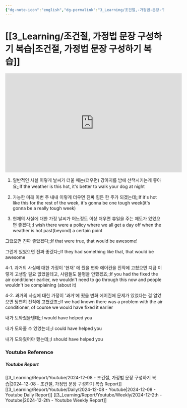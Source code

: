 ```yaml
---
{"dg-note-icon":"english","dg-permalink":"3_Learning/조건절,-가정법-문장-구성하기-복습","created-date":"2024-12-08 12:00:11 am","date":"2024-12-08","type":"youtube","tags":["youtube","english","flashcards"],"aliases":null,"youtuber":"빨모쌤","channelName":"라이브 아카데미","link":"https://www.youtube.com/watch?v=vSRYDpoEflg","img":"https://img.youtube.com/vi/vSRYDpoEflg/0.jpg","dg-publish":true,"permalink":"/3_Learning/조건절,-가정법-문장-구성하기-복습/","dgPassFrontmatter":true,"noteIcon":"english"}
---
```


# [[3_Learning/조건절, 가정법 문장 구성하기 복습\|조건절, 가정법 문장 구성하기 복습]]


<div class="container-root"><span></span></div><div><div class="container-root"><iframe width="560" height="315" src="https://www.youtube.com/embed/vSRYDpoEflg" title="YouTube video player" frameborder="0" allow="accelerometer; autoplay; clipboard-write; encrypted-media; gyroscope; picture-in-picture; web-share" allowfullscreen=""></iframe></div></div>

1. 일반적인 사실
이렇게 날씨가 더울 때는(더우면) 강아지를 밤에 산책시키는게 좋아요;;If the weather is this hot, it's better to walk your dog at night
<!--SR:!2025-01-14,9,250-->

2. 가능한 미래
이번 주 내내 이렇게 더우면 진짜 힘든 한 주가 되겠는데;;If it's hot like this for the rest of the week, it's gonna be one tough week(it's gonna be a really tough week)
<!--SR:!2025-02-07,18,270-->

3. 현재의 사실에 대한 가정
날씨가 어느정도 이상 더우면 휴일을 주는 제도가 있었으면 좋겠다;;I wish there were a policy where we all get a day off when the weather is hot past(beyond) a certain point
<!--SR:!2025-01-24,6,215-->
그랬으면 진짜 좋았겠다;;If that were true, that would be awesome!
<!--SR:!2025-01-22,5,190-->
그런게 있었으면 진짜 좋겠다;;If they had something like that, that would be awesome
<!--SR:!2025-01-06,1,190-->

4-1. 과거의 사실에 대한 가정이 '현재' 에 줬을 변화
에어컨을 진작에 고쳤으면 지금 이렇게 고생할 필요 없었을테고, 사람들도 불평을 안했겠죠;;If you had the fixed the air conditioner earlier, we wouldn't need to go through this now and people wouldn't be complaining (about it)
<!--SR:!2025-01-11,5,250-->

4-2. 과거의 사실에 대한 가정이 '과거'에 줬을 변화
에어컨에 문제가 있었다는 걸 알았으면 당연히 진작에 고쳤겠죠;;If we had known there was a problem with the air conditioner, of course we would have fixed it earlier
<!--SR:!2025-02-21,47,290-->
내가 도와줬을텐데;;I would have helped you
<!--SR:!2024-12-30,15,290-->
내가 도와줄 수 있었는데;;I could have helped you
<!--SR:!2025-02-25,54,310-->
내가 도와줬어야 했는데;;I should have helped you
<!--SR:!2025-03-06,56,310-->









### Youtube Reference
##### Youtube Report
[[3_Learning/Report/Youtube/2024-12-08 - 조건절, 가정법 문장 구성하기 복습\|2024-12-08 - 조건절, 가정법 문장 구성하기 복습 Report]]
[[3_Learning/Report/Youtube/Daily/2024-12-08 - Youtube\|2024-12-08 - Youtube Daily Report]]
[[3_Learning/Report/Youtube/Weekly/2024-12-2th - Youtube\|2024-12-2th - Youtube Weekly Report]]

